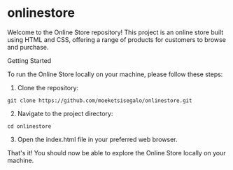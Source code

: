 # onlinestore

Welcome to the Online Store repository! This project is an online store built using HTML and CSS, offering a range of products for customers to browse and purchase.

Getting Started

To run the Online Store locally on your machine, please follow these steps:

1. Clone the repository: 
```
git clone https://github.com/moeketsisegalo/onlinestore.git
```

2. Navigate to the project directory:

```
cd onlinestore

```
3. Open the index.html file in your preferred web browser.


That's it! You should now be able to explore the Online Store locally on your machine.
